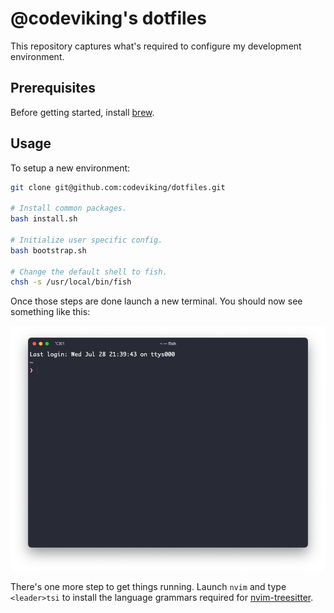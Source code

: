 # @codeviking's dotfiles

This repository captures what's required to configure my development
environment.

## Prerequisites

Before getting started, install [brew](https://brew.sh).

## Usage

To setup a new environment:

```bash
git clone git@github.com:codeviking/dotfiles.git

# Install common packages.
bash install.sh

# Initialize user specific config.
bash bootstrap.sh

# Change the default shell to fish.
chsh -s /usr/local/bin/fish
```

Once those steps are done launch a new terminal. You should now see
something like this:

![Screenshot of the configured TTY](tty.png)

There's one more step to get things running. Launch `nvim` and type 
`<leader>tsi` to install the language grammars required for 
[nvim-treesitter](https://github.com/nvim-treesitter/nvim-treesitter).

